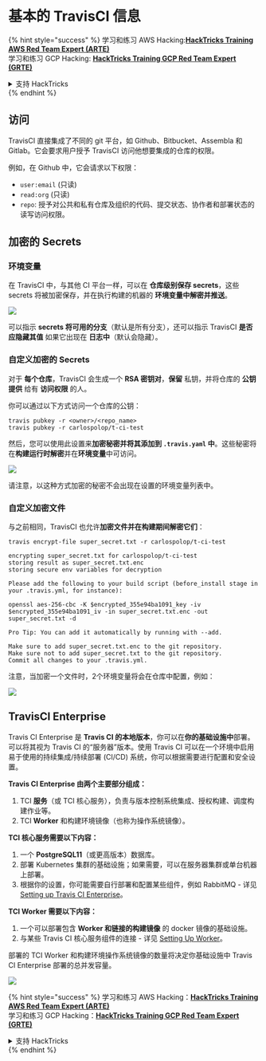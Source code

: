 # 基本的 TravisCI 信息

{% hint style="success" %}
学习和练习 AWS Hacking:<img src="/.gitbook/assets/image.png" alt="" data-size="line">[**HackTricks Training AWS Red Team Expert (ARTE)**](https://training.hacktricks.xyz/courses/arte)<img src="/.gitbook/assets/image.png" alt="" data-size="line">\
学习和练习 GCP Hacking: <img src="/.gitbook/assets/image (2).png" alt="" data-size="line">[**HackTricks Training GCP Red Team Expert (GRTE)**<img src="/.gitbook/assets/image (2).png" alt="" data-size="line">](https://training.hacktricks.xyz/courses/grte)

<details>

<summary>支持 HackTricks</summary>

* 查看 [**订阅计划**](https://github.com/sponsors/carlospolop)!
* **加入** 💬 [**Discord 群组**](https://discord.gg/hRep4RUj7f) 或 [**telegram 群组**](https://t.me/peass) 或 **关注** 我们的 **Twitter** 🐦 [**@hacktricks\_live**](https://twitter.com/hacktricks\_live)**.**
* **通过提交 PR 分享黑客技巧到** [**HackTricks**](https://github.com/carlospolop/hacktricks) 和 [**HackTricks Cloud**](https://github.com/carlospolop/hacktricks-cloud) github 仓库。

</details>
{% endhint %}

## 访问

TravisCI 直接集成了不同的 git 平台，如 Github、Bitbucket、Assembla 和 Gitlab。它会要求用户授予 TravisCI 访问他想要集成的仓库的权限。

例如，在 Github 中，它会请求以下权限：

* `user:email` (只读)
* `read:org` (只读)
* `repo`: 授予对公共和私有仓库及组织的代码、提交状态、协作者和部署状态的读写访问权限。

## 加密的 Secrets

### 环境变量

在 TravisCI 中，与其他 CI 平台一样，可以在 **仓库级别保存 secrets**，这些 secrets 将被加密保存，并在执行构建的机器的 **环境变量中解密并推送**。

![](<../../.gitbook/assets/image (203).png>)

可以指示 **secrets 将可用的分支**（默认是所有分支），还可以指示 TravisCI **是否应隐藏其值** 如果它出现在 **日志中**（默认会隐藏）。

### 自定义加密的 Secrets

对于 **每个仓库**，TravisCI 会生成一个 **RSA 密钥对**，**保留** 私钥，并将仓库的 **公钥提供** 给有 **访问权限** 的人。

你可以通过以下方式访问一个仓库的公钥：
```
travis pubkey -r <owner>/<repo_name>
travis pubkey -r carlospolop/t-ci-test
```
然后，您可以使用此设置来**加密秘密并将其添加到 `.travis.yaml` 中**。这些秘密将在**构建运行时解密**并在**环境变量**中可访问。

![](<../../.gitbook/assets/image (139).png>)

请注意，以这种方式加密的秘密不会出现在设置的环境变量列表中。

### 自定义加密文件

与之前相同，TravisCI 也允许**加密文件并在构建期间解密它们**：
```
travis encrypt-file super_secret.txt -r carlospolop/t-ci-test

encrypting super_secret.txt for carlospolop/t-ci-test
storing result as super_secret.txt.enc
storing secure env variables for decryption

Please add the following to your build script (before_install stage in your .travis.yml, for instance):

openssl aes-256-cbc -K $encrypted_355e94ba1091_key -iv $encrypted_355e94ba1091_iv -in super_secret.txt.enc -out super_secret.txt -d

Pro Tip: You can add it automatically by running with --add.

Make sure to add super_secret.txt.enc to the git repository.
Make sure not to add super_secret.txt to the git repository.
Commit all changes to your .travis.yml.
```
注意，当加密一个文件时，2个环境变量将会在仓库中配置，例如：

![](<../../.gitbook/assets/image (170).png>)

## TravisCI Enterprise

Travis CI Enterprise 是 **Travis CI 的本地版本**，你可以在**你的基础设施中**部署。可以将其视为 Travis CI 的“服务器”版本。使用 Travis CI 可以在一个环境中启用易于使用的持续集成/持续部署 (CI/CD) 系统，你可以根据需要进行配置和安全设置。

**Travis CI Enterprise 由两个主要部分组成：**

1. TCI **服务**（或 TCI 核心服务），负责与版本控制系统集成、授权构建、调度构建作业等。
2. TCI **Worker** 和构建环境镜像（也称为操作系统镜像）。

**TCI 核心服务需要以下内容：**

1. 一个 **PostgreSQL11**（或更高版本）数据库。
2. 部署 Kubernetes 集群的基础设施；如果需要，可以在服务器集群或单台机器上部署。
3. 根据你的设置，你可能需要自行部署和配置某些组件，例如 RabbitMQ - 详见 [Setting up Travis CI Enterprise](https://docs.travis-ci.com/user/enterprise/tcie-3.x-setting-up-travis-ci-enterprise/)。

**TCI Worker 需要以下内容：**

1. 一个可以部署包含 **Worker 和链接的构建镜像** 的 docker 镜像的基础设施。
2. 与某些 Travis CI 核心服务组件的连接 - 详见 [Setting Up Worker](https://docs.travis-ci.com/user/enterprise/setting-up-worker/)。

部署的 TCI Worker 和构建环境操作系统镜像的数量将决定你基础设施中 Travis CI Enterprise 部署的总并发容量。

![](<../../.gitbook/assets/image (199).png>)

{% hint style="success" %}
学习和练习 AWS Hacking：<img src="/.gitbook/assets/image.png" alt="" data-size="line">[**HackTricks Training AWS Red Team Expert (ARTE)**](https://training.hacktricks.xyz/courses/arte)<img src="/.gitbook/assets/image.png" alt="" data-size="line">\
学习和练习 GCP Hacking：<img src="/.gitbook/assets/image (2).png" alt="" data-size="line">[**HackTricks Training GCP Red Team Expert (GRTE)**<img src="/.gitbook/assets/image (2).png" alt="" data-size="line">](https://training.hacktricks.xyz/courses/grte)

<details>

<summary>支持 HackTricks</summary>

* 查看 [**订阅计划**](https://github.com/sponsors/carlospolop)!
* **加入** 💬 [**Discord 群组**](https://discord.gg/hRep4RUj7f) 或 [**telegram 群组**](https://t.me/peass) 或在 **Twitter** 🐦 上关注我们 [**@hacktricks\_live**](https://twitter.com/hacktricks\_live)**。**
* **通过提交 PRs 分享黑客技巧到** [**HackTricks**](https://github.com/carlospolop/hacktricks) 和 [**HackTricks Cloud**](https://github.com/carlospolop/hacktricks-cloud) github 仓库。

</details>
{% endhint %}
